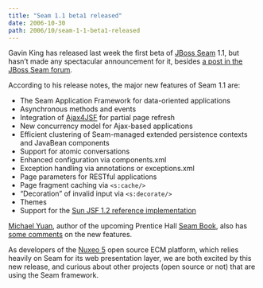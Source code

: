 ```yaml
---
title: "Seam 1.1 beta1 released"
date: 2006-10-30
path: 2006/10/seam-1-1-beta1-released
---
```


<p>Gavin  King has released last week the first beta of <a href="http://www.jboss.com/products/seam">JBoss Seam</a>  1.1, but hasn&#8217;t made any spectacular announcement for it, besides <a href="http://www.jboss.com/index.html?module=bb&amp;op=viewtopic&amp;t=93291">a post in the JBoss Seam forum</a>.</p><p>According to his release notes, the major new features of Seam 1.1 are:</p><ul><li>The Seam Application Framework for data-oriented applications</li>
<li>Asynchronous methods and events</li>
<li>Integration of <a href="https://ajax4jsf.dev.java.net/nonav/ajax/ajax-jsf/">Ajax4JSF</a> for partial page refresh</li>
<li>New concurrency model for Ajax-based applications</li>
<li>Efficient clustering of Seam-managed extended persistence contexts and JavaBean components</li>
<li>Support for atomic conversations</li>
<li>Enhanced configuration via components.xml</li>
<li>Exception handling via annotations or exceptions.xml</li>
<li>Page parameters for RESTful applications</li>
<li>Page fragment caching via <code>&lt;s:cache/&gt;</code></li>
<li>&#8220;Decoration&#8221; of invalid input via <code>&lt;s:decorate/&gt;</code></li>
<li>Themes</li>
<li>Support for the <a href="http://java.sun.com/javaee/javaserverfaces/download.html">Sun JSF 1.2 reference implementation</a></li>
</ul><p><a href="http://www.michaelyuan.com/blog/">Michael Yuan</a>, author of the upcoming Prentice Hall <a href="http://www.michaelyuan.com/blog/seam-next-gen-web-framework/">Seam Book</a>, also has <a href="http://www.michaelyuan.com/blog/2006/10/25/seam-11-new-features/">some comments</a> on the new features.</p><p>As developers of the <a href="http://www.nuxeo.org/">Nuxeo 5</a> open source ECM platform, which relies heavily on Seam for its web presentation layer, we are both excited by this new release, and curious about other projects (open source or not) that are using the Seam framework.</p> 

